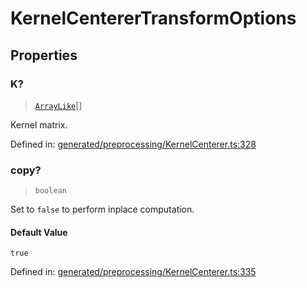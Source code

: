 # KernelCentererTransformOptions

## Properties

### K?

> [`ArrayLike`](../types/ArrayLike.md)[]

Kernel matrix.

Defined in:  [generated/preprocessing/KernelCenterer.ts:328](https://github.com/transitive-bullshit/scikit-learn-ts/blob/122b3c0/packages/sklearn/src/generated/preprocessing/KernelCenterer.ts#L328)

### copy?

> `boolean`

Set to `false` to perform inplace computation.

#### Default Value

`true`

Defined in:  [generated/preprocessing/KernelCenterer.ts:335](https://github.com/transitive-bullshit/scikit-learn-ts/blob/122b3c0/packages/sklearn/src/generated/preprocessing/KernelCenterer.ts#L335)
